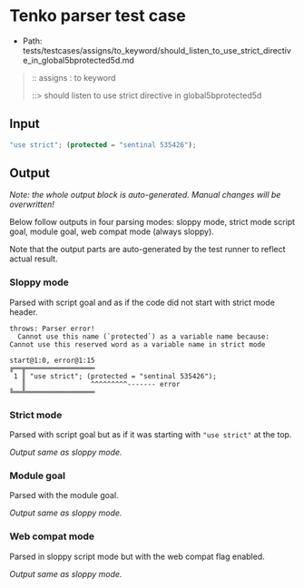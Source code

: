 # Tenko parser test case

- Path: tests/testcases/assigns/to_keyword/should_listen_to_use_strict_directive_in_global5bprotected5d.md

> :: assigns : to keyword
>
> ::> should listen to use strict directive in global5bprotected5d

## Input

`````js
"use strict"; (protected = "sentinal 535426");
`````

## Output

_Note: the whole output block is auto-generated. Manual changes will be overwritten!_

Below follow outputs in four parsing modes: sloppy mode, strict mode script goal, module goal, web compat mode (always sloppy).

Note that the output parts are auto-generated by the test runner to reflect actual result.

### Sloppy mode

Parsed with script goal and as if the code did not start with strict mode header.

`````
throws: Parser error!
  Cannot use this name (`protected`) as a variable name because: Cannot use this reserved word as a variable name in strict mode

start@1:0, error@1:15
╔══╦═════════════════
 1 ║ "use strict"; (protected = "sentinal 535426");
   ║                ^^^^^^^^^------- error
╚══╩═════════════════

`````

### Strict mode

Parsed with script goal but as if it was starting with `"use strict"` at the top.

_Output same as sloppy mode._

### Module goal

Parsed with the module goal.

_Output same as sloppy mode._

### Web compat mode

Parsed in sloppy script mode but with the web compat flag enabled.

_Output same as sloppy mode._
